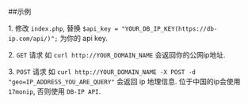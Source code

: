 ##示例

1\. 修改 `index.php`, 替换 `$api_key = "YOUR_DB_IP_KEY(https://db-ip.com/api/)";` 为你的 api key.

2\. `GET` 请求 如 `curl http://YOUR_DOMAIN_NAME` 会返回你的公网ip地址.

3\. `POST` 请求 如 `curl http://YOUR_DOMAIN_NAME -X POST -d "geo=IP_ADDRESS_YOU_ARE_QUERY"` 会返回 ip 地理信息.
位于中国的ip会使用 `17monip`, 否则使用 `DB-IP API`.
